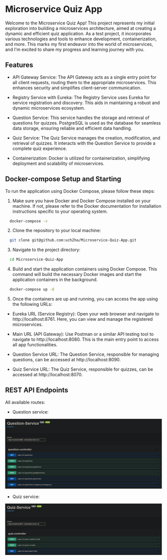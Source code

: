 # Microservice Quiz App

Welcome to the Microservice Quiz App! This project represents my initial exploration into building a microservices architecture, aimed at creating a dynamic and efficient quiz application. As a test project, it incorporates various technologies and tools to enhance development, containerization, and more. This marks my first endeavor into the world of microservices, and I'm excited to share my progress and learning journey with you.

## Features

 - API Gateway Service: The API Gateway acts as a single entry point for all client requests, 
 routing them to the appropriate microservices. This enhances security and simplifies client-server communication.


- Registry Service with Eureka: The Registry Service uses Eureka for service registration and
  discovery. This aids in maintaining a robust and dynamic microservices ecosystem.


 - Question Service: This service handles the storage and retrieval of questions for quizzes. 
 PostgreSQL is used as the database for seamless data storage, ensuring reliable and efficient data handling.


 - Quiz Service: The Quiz Service manages the creation, modification, and retrieval of quizzes. It 
interacts with the Question Service to provide a complete quiz experience.


 - Containerization: Docker is utilized for containerization, simplifying deployment and scalability of microservices.


## Docker-compose Setup and Starting

To run the application using Docker Compose, please follow these steps:

1. Make sure you have Docker and Docker Compose installed on your machine. If not, please refer to the Docker documentation for installation instructions specific to your operating system.

```sh
  docker-compose -v
```

2. Clone the repository to your local machine:

```sh
  git clone git@github.com:uch2ha/Microservice-Quiz-App.git
```

3. Navigate to the project directory:

```sh
  cd Microservice-Quiz-App
```

4. Build and start the application containers using Docker Compose. This command will build the 
necessary Docker images and start the application containers in the background.

```sh
  docker-compose up -d
```

5. Once the containers are up and running, you can access the app using the following URLs:

- Eureka URL (Service Registry):
  Open your web browser and navigate to http://localhost:8761. Here, you can view and manage the registered microservices.


 - Main URL (API Gateway):
 Use Postman or a similar API testing tool to navigate to http://localhost:8080. This is the main entry point to access all app functionalities.


 - Question Service URL:
The Question Service, responsible for managing questions, can be accessed at http://localhost:8090.


 - Quiz Service URL:
The Quiz Service, responsible for quizzes, can be accessed at http://localhost:8070.


## REST API Endpoints

All available routes:

 - Question service:

 ![Swagger](screenshots/question-service-swagger.png)

 - Quiz service:

 ![Swagger](screenshots/quiz-service-swagger.png)